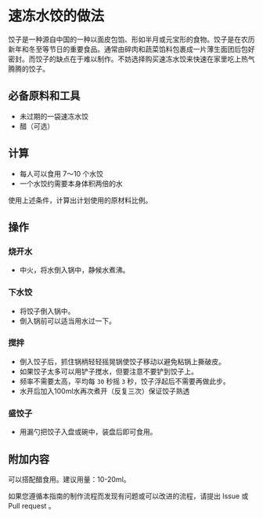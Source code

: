 # 速冻水饺的做法

饺子是一种源自中国的一种以面皮包馅、形如半月或元宝形的食物。饺子是在农历新年和冬至等节日的重要食品。通常由碎肉和蔬菜馅料包裹成一片薄生面团后包好密封。而饺子的缺点在于难以制作。不妨选择购买速冻水饺来快速在家里吃上热气腾腾的饺子。

## 必备原料和工具

* 未过期的一袋速冻水饺
* 醋（可选）

## 计算

* 每人可以食用 7～10 个水饺
* 一个水饺约需要本身体积两倍的水

使用上述条件，计算出计划使用的原材料比例。

## 操作

### 烧开水

* 中火，将水倒入锅中，静候水煮沸。

### 下水饺

* 将饺子倒入锅中。
* 倒入锅前可以适当用水过一下。

### 搅拌

* 倒入饺子后，抓住锅柄轻轻摇晃锅使饺子移动以避免粘锅上撕破皮。
* 如果饺子太多可以用铲子搅水，但要注意不要铲到饺子上。
* 频率不需要太高，平均每 `30` 秒摇 `3` 秒，饺子浮起后不需要再做此步。
* 水开后加入100ml水再次煮开（反复三次）保证饺子熟透

### 盛饺子

* 用漏勺把饺子入盘或碗中，装盘后即可食用。

## 附加内容

可以搭配醋食用。建议用量：10-20ml。

如果您遵循本指南的制作流程而发现有问题或可以改进的流程，请提出 Issue 或 Pull request 。
